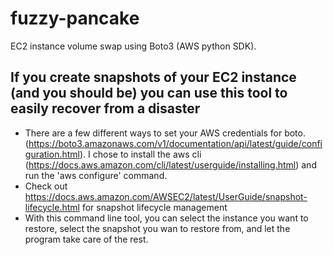 # fuzzy-pancake
EC2 instance volume swap using Boto3 (AWS python SDK).

## If you create snapshots of your EC2 instance (and you should be) you can use this tool to easily recover from a disaster
- There are a few different ways to set your AWS credentials for boto. (https://boto3.amazonaws.com/v1/documentation/api/latest/guide/configuration.html). I chose to install the aws cli (https://docs.aws.amazon.com/cli/latest/userguide/installing.html) and run the 'aws configure' command.
- Check out https://docs.aws.amazon.com/AWSEC2/latest/UserGuide/snapshot-lifecycle.html for snapshot lifecycle management
- With this command line tool, you can select the instance you want to restore, select the snapshot you wan to restore from, and let the program take care of the rest.

